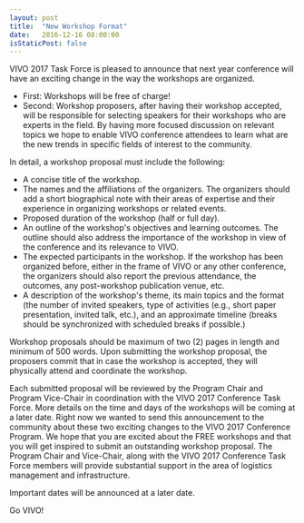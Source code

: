 ```yaml
---
layout: post
title:  "New Workshop Format"
date:   2016-12-16 08:00:00
isStaticPost: false
---
```



VIVO 2017 Task Force is pleased to announce that next year conference will have an exciting change in the way the workshops are organized.

* First: Workshops will be free of charge!
* Second: Workshop proposers, after having their workshop accepted, will be responsible for selecting speakers for their workshops who are experts in the field. By having more focused discussion on relevant topics we hope to enable VIVO conference attendees to learn what are the new trends in specific fields of interest to the community. 
 
In detail, a workshop proposal must include the following:

* A concise title of the workshop.
* The names and the affiliations of the organizers. The organizers should add a short biographical note with their areas of expertise and their experience in organizing workshops or related events.
* Proposed duration of the workshop (half or full day).
* An outline of the workshop's objectives and learning outcomes. The outline should also address the importance of the workshop in view of the conference and its relevance to VIVO.
* The expected participants in the workshop. If the workshop has been organized before, either in the frame of VIVO or any other conference, the organizers should also report the previous attendance, the outcomes, any post-workshop publication venue, etc.
* A description of the workshop's theme, its main topics and the format (the number of invited speakers, type of activities (e.g., short paper presentation, invited talk, etc.), and an approximate timeline (breaks should be synchronized with scheduled breaks if possible.)
 
Workshop proposals should be maximum of two (2) pages in length and minimum of 500 words. Upon submitting the workshop proposal, the proposers commit that in case the workshop is accepted, they will physically attend and coordinate the workshop.
 
Each submitted proposal will be reviewed by the Program Chair and Program Vice-Chair in coordination with the VIVO  2017 Conference Task Force.
More details on the time and days of the workshops will be coming at a later date. Right now we wanted to send this announcement to the community about these two exciting changes to the VIVO 2017 Conference Program. We hope that you are excited about the FREE workshops and that you will get inspired to submit an outstanding workshop proposal. The Program Chair and Vice-Chair, along with the VIVO 2017 Conference Task Force members will provide substantial support in the area of logistics management and infrastructure.
 
Important dates will be announced at a later date.
 
Go VIVO!
